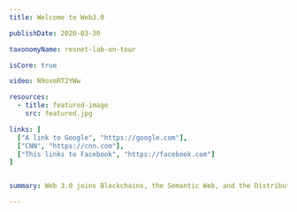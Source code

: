 ```yaml
---
title: Welcome to Web3.0

publishDate: 2020-03-30

taxonomyName: resnet-lab-on-tour

isCore: true

video: N9oxmRT2YWw

resources:
  - title: featured-image
    src: featured.jpg

links: [
  ["A link to Google", "https://google.com"],
  ["CNN", "https://cnn.com"],
  ["This links to Facebook", "https://facebook.com"]
]


summary: Web 3.0 joins Blockchains, the Semantic Web, and the Distributed Web in one package and creates a revolution, which will change the way we do networking! Stick around to find out the motivation for the movement, the progress so far, as well as the role of IPFS in it.

---
```

